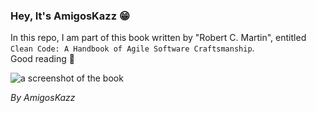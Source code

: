 ### Hey, It's AmigosKazz 😁

In this repo, I am part of this book written by "Robert C. Martin", entitled `Clean Code: A Handbook of Agile Software Craftsmanship`.
<br>
Good reading 📖 

![a screenshot of the book](https://images-na.ssl-images-amazon.com/images/I/41jEbK-jG+L._SX258_BO1,204,203,200_.jpg)


*By AmigosKazz*